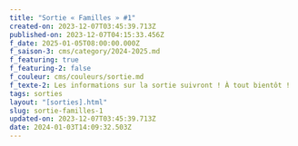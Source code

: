 ```yaml
---
title: "Sortie « Familles » #1"
created-on: 2023-12-07T03:45:39.713Z
published-on: 2023-12-07T04:15:33.456Z
f_date: 2025-01-05T08:00:00.000Z
f_saison-3: cms/category/2024-2025.md
f_featuring: true
f_featuring-2: false
f_couleur: cms/couleurs/sortie.md
f_texte-2: Les informations sur la sortie suivront ! À tout bientôt !
tags: sorties
layout: "[sorties].html"
slug: sortie-familles-1
updated-on: 2023-12-07T03:45:39.713Z
date: 2024-01-03T14:09:32.503Z
---
```

